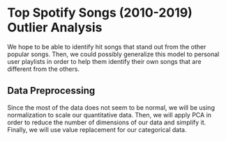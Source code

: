 # Top Spotify Songs (2010-2019) Outlier Analysis

We hope to be able to identify hit songs that stand out from the other popular songs. Then, we could possibly generalize this model to personal user playlists in order to help them identify their own songs that are different from the others. 

## Data Preprocessing

Since the most of the data does not seem to be normal, we will be using normalization to scale our quantitative data. Then, we will apply PCA in order to reduce the number of dimensions of our data and simplify it. Finally, we will use value replacement for our categorical data.
